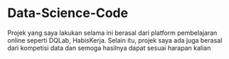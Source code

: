 # Data-Science-Code
Projek yang saya lakukan selama ini berasal dari platform pembelajaran online seperti DQLab, HabisKerja. Selain itu, projek saya ada juga berasal dari kompetisi data dan semoga hasilnya dapat sesuai harapan kalian
